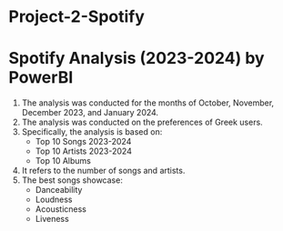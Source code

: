# Project-2-Spotify
# Spotify Analysis (2023-2024) by PowerBI

1. The analysis was conducted for the months of October, November, December 2023, and January 2024.
2. The analysis was conducted on the preferences of Greek users.
3. Specifically, the analysis is based on:
   - Top 10 Songs 2023-2024
   - Top 10 Artists 2023-2024
   - Top 10 Albums
4. It refers to the number of songs and artists.
5. The best songs showcase:
   - Danceability
   - Loudness
   - Acousticness
   - Liveness
